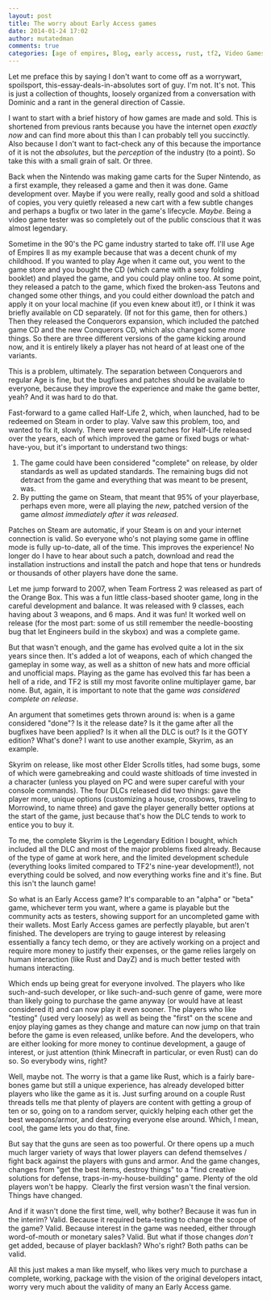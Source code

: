 ```yaml
---
layout: post
title: The worry about Early Access games
date: 2014-01-24 17:02
author: mutatedman
comments: true
categories: [age of empires, Blog, early access, rust, tf2, Video Games]
---
```

Let me preface this by saying I don't want to come off as a worrywart, spoilsport, this-essay-deals-in-absolutes sort of guy. I'm not. It's not. This is just a collection of thoughts, loosely organized from a conversation with Dominic and a rant in the general direction of Cassie.

I want to start with a brief history of how games are made and sold. This is shortened from previous rants because you have the internet open <em>exactly now</em> and can find more about this than I can probably tell you succinctly. Also because I don't want to fact-check any of this because the importance of it is not the <em>absolutes</em>, but the <em>perception</em> of the industry (to a point). So take this with a small grain of salt. Or three.<em>
</em>

Back when the Nintendo was making game carts for the Super Nintendo, as a first example, they released a game and then it was done. Game development over. Maybe if you were really, really good and sold a shitload of copies, you very quietly released a new cart with a few subtle changes and perhaps a bugfix or two later in the game's lifecycle. <em>Maybe</em>. Being a video game tester was so completely out of the public conscious that it was almost legendary.

Sometime in the 90's the PC game industry started to take off. I'll use Age of Empires II as my example because that was a decent chunk of my childhood. If you wanted to play Age when it came out, you went to the game store and you bought the CD (which came with a sexy folding booklet) and played the game, and you could play online too. At some point, they released a patch to the game, which fixed the broken-ass Teutons and changed some other things, and you could either download the patch and apply it on your local machine (if you even knew about it!), or I think it was briefly available on CD separately. (If not for this game, then for others.) Then they released the Conquerors expansion, which included the patched game CD and the new Conquerors CD, which also changed some <em>more</em> things. So there are three different versions of the game kicking around now, and it is entirely likely a player has not heard of at least one of the variants.

This is a problem, ultimately. The separation between Conquerors and regular Age is fine, but the bugfixes and patches should be available to everyone, because they improve the experience and make the game better, yeah? And it was hard to do that.

Fast-forward to a game called Half-Life 2, which, when launched, had to be redeemed on Steam in order to play. Valve saw this problem, too, and wanted to fix it, slowly. There were several patches for Half-Life released over the years, each of which improved the game or fixed bugs or what-have-you, but it's important to understand two things:
<ol>
	<li>The game could have been considered "complete" on release, by older standards as well as updated standards. The remaining bugs did not detract from the game and everything that was meant to be present, was.</li>
	<li>By putting the game on Steam, that meant that 95% of your playerbase, perhaps even more, were all playing the <em>new</em>, patched version of the game <em>almost immediately after it was released</em>.</li>
</ol>
Patches on Steam are automatic, if your Steam is on and your internet connection is valid. So everyone who's not playing some game in offline mode is fully up-to-date, all of the time. This improves the experience! No longer do I have to hear about such a patch, download and read the installation instructions and install the patch and hope that tens or hundreds or thousands of other players have done the same.

Let me jump forward to 2007, when Team Fortress 2 was released as part of the Orange Box. This was a fun little class-based shooter game, long in the careful development and balance. It was released with 9 classes, each having about 3 weapons, and 6 maps. And it was fun! It worked well on release (for the most part: some of us still remember the needle-boosting bug that let Engineers build in the skybox) and was a complete game.

But that wasn't enough, and the game has evolved quite a lot in the six years since then. It's added a lot of weapons, each of which changed the gameplay in some way, as well as a shitton of new hats and more official and unofficial maps. Playing as the game has evolved this far has been a hell of a ride, and TF2 is still my most favorite online multiplayer game, bar none. But, again, it is important to note that the game <em>was considered complete on release</em>.

An argument that sometimes gets thrown around is: when is a game considered "done"? Is it the release date? Is it the game after all the bugfixes have been applied? Is it when all the DLC is out? Is it the GOTY edition? What's done? I want to use another example, Skyrim, as an example.

Skyrim on release, like most other Elder Scrolls titles, had some bugs, some of which were gamebreaking and could waste shitloads of time invested in a character (unless you played on PC and were super careful with your console commands). The four DLCs released did two things: gave the player more, unique options (customizing a house, crossbows, traveling to Morrowind, to name three) and gave the player generally better options at the start of the game, just because that's how the DLC tends to work to entice you to buy it.

To me, the complete Skyrim is the Legendary Edition I bought, which included all the DLC and most of the major problems fixed already. Because of the type of game at work here, and the limited development schedule (everything looks limited compared to TF2's nine-year development!), not everything could be solved, and now everything works fine and it's fine. But this isn't the launch game!

So what is an Early Access game? It's comparable to an "alpha" or "beta" game, whichever term you want, where a game is playable but the community acts as testers, showing support for an uncompleted game with their wallets. Most Early Access games are perfectly playable, but aren't finished. The developers are trying to gauge interest by releasing essentially a fancy tech demo, or they are actively working on a project and require more money to justify their expenses, or the game relies largely on human interaction (like Rust and DayZ) and is much better tested with humans interacting.

Which ends up being great for everyone involved. The players who like such-and-such developer, or like such-and-such genre of game, were more than likely going to purchase the game anyway (or would have at least considered it) and can now play it even sooner. The players who like "testing" (used very loosely) as well as being the "first" on the scene and enjoy playing games as they change and mature can now jump on that train before the game is even released, unlike before. And the developers, who are either looking for more money to continue development, a gauge of interest, or just attention (think Minecraft in particular, or even Rust) can do so. So everybody wins, right?

Well, maybe not. The worry is that a game like Rust, which is a fairly bare-bones game but still a unique experience, has already developed bitter players who like the game as it is. Just surfing around on a couple Rust threads tells me that plenty of players are content with getting a group of ten or so, going on to a random server, quickly helping each other get the best weapons/armor, and destroying everyone else around. Which, I mean, cool, the game lets you do that, fine.

But say that the guns are seen as too powerful. Or there opens up a much much larger variety of ways that lower players can defend themselves / fight back against the players with guns and armor. And the game changes, changes from "get the best items, destroy things" to a "find creative solutions for defense, traps-in-my-house-building" game. Plenty of the old players won't be happy.  Clearly the first version wasn't the final version. Things have changed.

And if it wasn't done the first time, well, why bother? Because it was fun in the interim? Valid. Because it required beta-testing to change the scope of the game? Valid. Because interest in the game was needed, either through word-of-mouth or monetary sales? Valid. But what if those changes <em>don't</em> get added, because of player backlash? Who's right? Both paths can be valid.

All this just makes a man like myself, who likes very much to purchase a complete, working, package with the vision of the original developers intact, worry very much about the validity of many an Early Access game.
